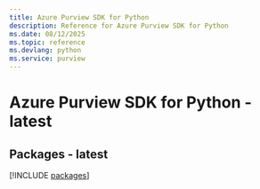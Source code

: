 ```yaml
---
title: Azure Purview SDK for Python
description: Reference for Azure Purview SDK for Python
ms.date: 08/12/2025
ms.topic: reference
ms.devlang: python
ms.service: purview
---
```

# Azure Purview SDK for Python - latest
## Packages - latest
[!INCLUDE [packages](purview-index.md)]
